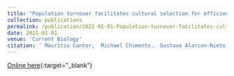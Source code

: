 ```yaml
---
title: "Population turnover facilitates cultural selection for efficiency in birds"
collection: publications
permalink: /publication/2021-01-01-Population-turnover-facilitates-cultural-selection-for-efficiency-in-birds
date: 2021-01-01
venue: 'Current Biology'
citation: ' Mauricio Cantor,  Michael Chimento,  Gustavo Alarcon-Nieto,  Lucy Aplin, &quot;Population turnover facilitates cultural selection for efficiency in birds.&quot; Current Biology, 2021.'
---
```

[Online here](https://doi.org/10.1016/j.cub.2021.03.057){:target="_blank"}
